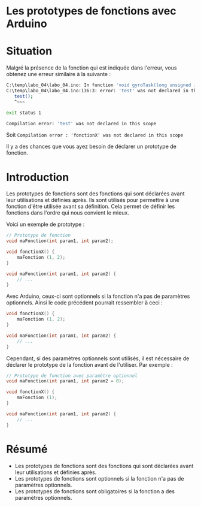 # Les prototypes de fonctions avec Arduino <!-- omit in toc -->

# Situation
Malgré la présence de la fonction qui est indiquée dans l'erreur, vous obtenez une erreur similaire à la suivante :

```bash
C:\temp\labo_04\labo_04.ino: In function 'void gyroTask(long unsigned int)':
C:\temp\labo_04\labo_04.ino:136:3: error: 'test' was not declared in this scope
   test();
   ^~~~

exit status 1

Compilation error: 'test' was not declared in this scope
```

Soit `Compilation error : 'fonctionX' was not declared in this scope`

Il y a des chances que vous ayez besoin de déclarer un prototype de fonction.

# Introduction
Les prototypes de fonctions sont des fonctions qui sont déclarées avant leur utilisations et définies après. Ils sont utilisés pour permettre à une fonction d'être utilisée avant sa définition. Cela permet de définir les fonctions dans l'ordre qui nous convient le mieux.

Voici un exemple de prototype :

```cpp
// Prototype de fonction
void maFonction(int param1, int param2);

void fonctionX() {
    maFonction (1, 2);
}

void maFonction(int param1, int param2) {
    // ...
}

```


Avec Arduino, ceux-ci sont optionnels si la fonction n'a pas de paramètres optionnels. Ainsi le code précédent pourrait ressembler à ceci :

```cpp
void fonctionX() {
    maFonction (1, 2);
}

void maFonction(int param1, int param2) {
    // ...
}

```

Cependant, si des paramètres optionnels sont utilisés, il est nécessaire de déclarer le prototype de la fonction avant de l'utiliser. Par exemple :

```cpp
// Prototype de fonction avec paramètre optionnel
void maFonction(int param1, int param2 = 0);

void fonctionX() {
    maFonction (1);
}

void maFonction(int param1, int param2) {
    // ...
}

```

# Résumé
- Les prototypes de fonctions sont des fonctions qui sont déclarées avant leur utilisations et définies après.
- Les prototypes de fonctions sont optionnels si la fonction n'a pas de paramètres optionnels.
- Les prototypes de fonctions sont obligatoires si la fonction a des paramètres optionnels.

